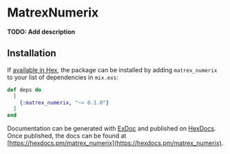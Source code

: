 # MatrexNumerix

**TODO: Add description**

## Installation

If [available in Hex](https://hex.pm/docs/publish), the package can be installed
by adding `matrex_numerix` to your list of dependencies in `mix.exs`:

```elixir
def deps do
  [
    {:matrex_numerix, "~> 0.1.0"}
  ]
end
```

Documentation can be generated with [ExDoc](https://github.com/elixir-lang/ex_doc)
and published on [HexDocs](https://hexdocs.pm). Once published, the docs can
be found at [https://hexdocs.pm/matrex_numerix](https://hexdocs.pm/matrex_numerix).

